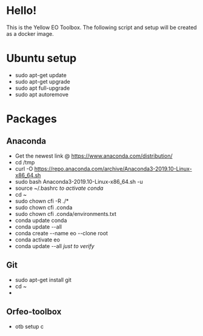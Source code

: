 # Hello!

This is the Yellow EO Toolbox. The following script and setup will be created as a docker image.

# Ubuntu setup
  * sudo apt-get update
  * sudo apt-get upgrade
  * sudo apt full-upgrade
  * sudo apt autoremove

# Packages
  ## Anaconda
  * Get the newest link @ https://www.anaconda.com/distribution/ 
  * cd /tmp
  * curl -O https://repo.anaconda.com/archive/Anaconda3-2019.10-Linux-x86_64.sh
  * sudo bash Anaconda3-2019.10-Linux-x86_64.sh -u
  * source ~/.bashrc *to activate conda*
  * cd ~
  * sudo chown cfi -R ./*
  * sudo chown cfi .conda
  * sudo chown cfi .conda/environments.txt
  * conda update conda
  * conda update --all
  * conda create --name eo --clone root
  * conda activate eo
  * conda update --all *just to verify*

  ## Git
  * sudo apt-get install git
  * cd ~
  * 

  ## Orfeo-toolbox
  * otb setup
c